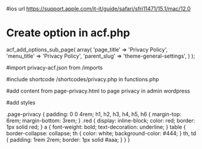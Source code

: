 #ios url
https://support.apple.com/it-it/guide/safari/sfri11471/15.1/mac/12.0
# Create option in acf.php
acf_add_options_sub_page( array(
    'page_title'  => 'Privacy Policy',
    'menu_title'  => 'Privacy Policy',
    'parent_slug' => 'theme-general-settings',
) );

#import privacy-acf.json from /imports

#include shortcode /shortcodes/privacy.php in functions.php

#add content from page-privacy.html to page privacy in admin wordpress

#add styles

.page-privacy {
  padding: 0 0 4rem;
  h1,
  h2,
  h3,
  h4,
  h5,
  h6 {
    margin-top: 6rem;
    margin-bottom: 3rem;
  }
  .red {
    display: inline-block;
    color: red;
    border: 1px solid red;
  }
  a {
    font-weight: bold;
    text-decoration: underline;
  }
  table {
    border-collapse: collapse;
    th {
      color: white;
      background-color: #444;
    }
    th,
    td {
      padding: 1rem 2rem;
      border: 1px solid #aaa;
    }
  }
}
